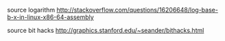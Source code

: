 
source logarithm
  http://stackoverflow.com/questions/16206648/log-base-b-x-in-linux-x86-64-assembly

source bit hacks
  http://graphics.stanford.edu/~seander/bithacks.html
